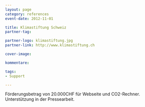 ```yaml
---
layout: page
category: references
event-date: 2012-11-01

title: Klimastiftung Schweiz
partner-tag: 

partner-logo: klimastiftung.jpg
partner-link: http://www.klimastiftung.ch

cover-image: 

kommentare:

tags:
- Support

---
```


Förderungsbetrag von 20.000CHF für Webseite und CO2-Rechner. Unterstützung in der Pressearbeit.